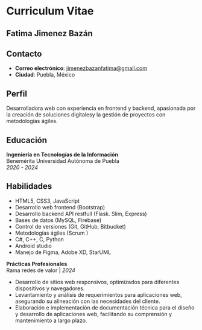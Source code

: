# Curriculum Vitae

## Fatima Jimenez Bazán

## Contacto
- **Correo electrónico**: jimenezbazanfatima@gmail.com
- **Ciudad**: Puebla, México

## Perfil
Desarrolladora web con experiencia en frontend y backend, apasionada por la creación de soluciones digitalesy la gestión de proyectos con metodologías ágiles.

## Educación
**Ingeniería en Tecnologías de la Información**  
Benemérita Universidad Autónoma de Puebla  
*2020 - 2024*

## Habilidades
- HTML5, CSS3, JavaScript
- Desarrollo web frontend (Bootstrap)
- Desarrollo backend API restfull (Flask. Slim,  Express)
- Bases de datos (MySQL, Firebase)
- Control de versiones (Git, GitHub, Bitbucket)
- Metodologías ágiles (Scrum )
- C#, C++, C, Python
- Android studio
- Manejo de Figma, Adobe XD, StarUML 

**Prácticas Profesionales**  
Rama redes de valor | *2024*
- Desarrollo de sitios web responsivos, optimizados para diferentes dispositivos y navegadores.
- Levantamiento y análisis de requerimientos para aplicaciones web, asegurando su alineación con las necesidades del cliente.
- Elaboración e implementación de documentación técnica para el diseño y desarrollo de aplicaciones web, 
facilitando su comprensión y mantenimiento a largo plazo.